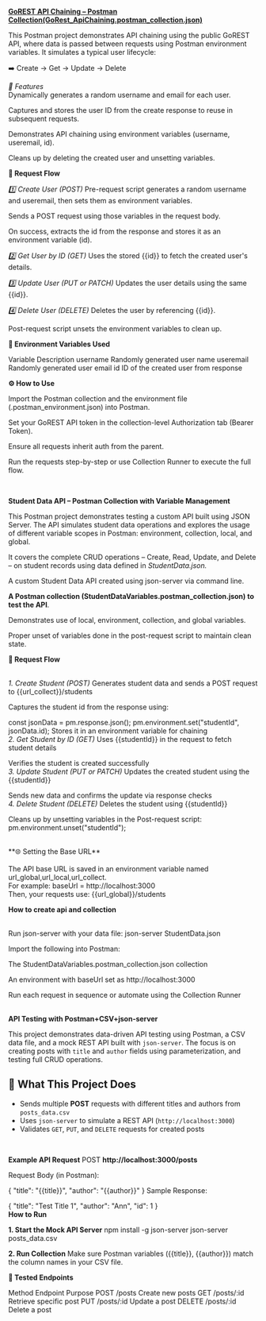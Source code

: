 **<u>GoREST API Chaining – Postman Collection(GoRest_ApiChaining.postman_collection.json)</u>**<br>


This Postman project demonstrates API chaining using the public GoREST API, where data is passed between requests using Postman environment variables. It simulates a typical user lifecycle:

➡️ Create → Get → Update → Delete

*📌 Features*<br>
Dynamically generates a random username and email for each user.

Captures and stores the user ID from the create response to reuse in subsequent requests.

Demonstrates API chaining using environment variables (username, useremail, id).

Cleans up by deleting the created user and unsetting variables.

**🔄 Request Flow**



*1️⃣ Create User (POST)*
Pre-request script generates a random username and useremail, then sets them as environment variables.

Sends a POST request using those variables in the request body.

On success, extracts the id from the response and stores it as an environment variable (id).

*2️⃣ Get User by ID (GET)*
Uses the stored {{id}} to fetch the created user's details.

*3️⃣ Update User (PUT or PATCH)*
Updates the user details using the same {{id}}.

*4️⃣ Delete User (DELETE)*
Deletes the user by referencing {{id}}.

Post-request script unsets the environment variables to clean up.

**🧪 Environment Variables Used**<br>

Variable	Description
username	Randomly generated user name
useremail	Randomly generated user email
id	ID of the created user from response

**⚙️ How to Use**<br>

Import the Postman collection and the environment file (.postman_environment.json) into Postman.

Set your GoREST API token in the collection-level Authorization tab (Bearer Token).

Ensure all requests inherit auth from the parent.

Run the requests step-by-step or use Collection Runner to execute the full flow.


<br>



****Student Data API – Postman Collection with Variable Management****<br>

This Postman project demonstrates testing a custom API built using JSON Server. The API simulates student data operations and explores the usage of different variable scopes in Postman: environment, collection, local, and global.

It covers the complete CRUD operations – Create, Read, Update, and Delete – on student records using data defined in *StudentData.json.*

A custom Student Data API created using json-server via command line.<br>



**A Postman collection (StudentDataVariables.postman_collection.json) to test the API**.

Demonstrates use of local, environment, collection, and global variables.

Proper unset of variables done in the post-request script to maintain clean state.

**🔄 Request Flow**<br><br>

*1. Create Student (POST)*
Generates student data and sends a POST request to {{url_collect}}/students

Captures the student id from the response using:

const jsonData = pm.response.json();
pm.environment.set("studentId", jsonData.id);
Stores it in an environment variable for chaining
<br>
*2. Get Student by ID (GET)*
Uses {{studentId}} in the request to fetch student details

Verifies the student is created successfully
<br>
*3. Update Student (PUT or PATCH)*
Updates the created student using the {{studentId}}

Sends new data and confirms the update via response checks
<br>
*4. Delete Student (DELETE)*
Deletes the student using {{studentId}}

Cleans up by unsetting variables in the Post-request script:
pm.environment.unset("studentId");
<br>

<br>
**🌐 Setting the Base URL**<br><br>
The API base URL is saved in an environment variable named url_global,url_local,url_collect.
<br>
For example:
baseUrl = http://localhost:3000
<br>
Then, your requests use:
{{url_global}}/students



**How to create api and collection**
<br>

<br>
Run json-server with your data file:
json-server StudentData.json

Import the following into Postman:

The StudentDataVariables.postman_collection.json collection

An environment with baseUrl set as http://localhost:3000

Run each request in sequence or automate using the Collection Runner


<br>**API Testing with Postman+CSV+json-server**

This project demonstrates data-driven API testing using Postman, a CSV data file, and a mock REST API built with `json-server`. The focus is on creating posts with `title` and `author` fields using parameterization, and testing full CRUD operations.

## 🚀 What This Project Does

- Sends multiple **POST** requests with different titles and authors from `posts_data.csv`
- Uses `json-server` to simulate a REST API (`http://localhost:3000`)
- Validates `GET`, `PUT`, and `DELETE` requests for created posts
  
<br>

**Example API Request**
POST **http://localhost:3000/posts**

Request Body (in Postman):

{
  "title": "{{title}}",
  "author": "{{author}}"
}
Sample Response:

{
  "title": "Test Title 1",
  "author": "Ann",
  "id": 1
}
<br>
**How to Run**
<br>

**1. Start the Mock API Server**
npm install -g json-server
json-server posts_data.csv
<br>

**2. Run Collection**
Make sure Postman variables ({{title}}, {{author}}) match the column names in your CSV file.
<br>

**🧩 Tested Endpoints**
<br>

Method	Endpoint	Purpose
POST	/posts	Create new posts
GET	/posts/:id	Retrieve specific post
PUT	/posts/:id	Update a post
DELETE	/posts/:id	Delete a post
